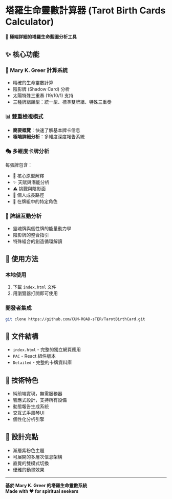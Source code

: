 
# 塔羅生命靈數計算器 (Tarot Birth Cards Calculator)


🔮 **極端詳細的塔羅生命藍圖分析工具**

## ✨ 核心功能

### 🎯 Mary K. Greer 計算系統
- 精確的生命靈數計算
- 陰影牌 (Shadow Card) 分析  
- 太陽特殊三重奏 (19/10/1) 支持
- 三種牌組類型：統一型、標準雙牌組、特殊三重奏

### 📊 雙重檢視模式
- **簡要概覽**：快速了解基本牌卡信息
- **極端詳細分析**：多維度深度報告系統

### 🎭 多維度卡牌分析
每張牌包含：
- 🎯 核心原型解釋
- ✨ 天賦與潛能分析  
- ⚠️ 挑戰與陰影面
- 🌱 個人成長路徑
- 🎲 在牌組中的特定角色

### 🌌 牌組互動分析
- 靈魂牌與個性牌的能量動力學
- 陰影牌的整合指引
- 特殊組合的創造循環解讀

## 🚀 使用方法
### 本地使用
1. 下載 `index.html` 文件
2. 用瀏覽器打開即可使用

### 開發者集成
```bash
git clone https://github.com/CUM-ROAD-sTER/TarotBirthCard.git
```

## 📁 文件結構
- `index.html` - 完整的獨立網頁應用
- `PAC` - React 組件版本
- `Detailed` - 完整的卡牌資料庫

## 🔬 技術特色
- 純前端實現，無需服務器
- 響應式設計，支持所有設備
- 動態報告生成系統
- 交互式手風琴UI
- 個性化分析引擎

## 🎨 設計亮點
- 漸層紫粉色主題
- 可展開的多層次信息架構
- 直覺的雙模式切換
- 優雅的動畫效果

---

**基於 Mary K. Greer 的塔羅生命靈數系統**  
**Made with ❤️ for spiritual seekers**
